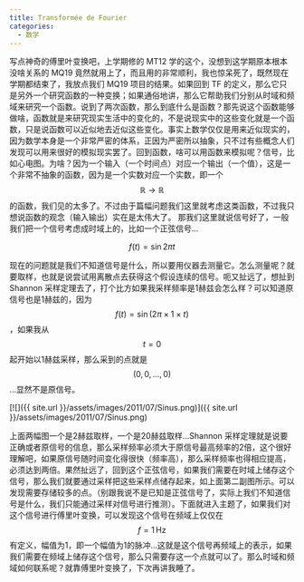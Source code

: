 ```yaml
---
title: Transformée de Fourier
categories:
  - 数学
---
```


写点神奇的傅里叶变换吧，上学期修的 MT12 学的这个，没想到这学期原本根本没啥关系的 MQ19 竟然就用上了，而且用的非常顺利，我也惊呆死了，既然现在学期都结束了，我放点我们 MQ19 项目的结果。如果回到 TF 的定义，那么它只是另外一个研究函数的一种变换；如果通俗地讲，那么它帮助我们分别从时域和频域来研究一个函数。说到了两次函数，那么到底什么是函数？那先说这个函数能够做啥，函数就是来研究现实生活中的变化的，不是说现实中的这些变化就是一个函数，只是说函数可以近似地去近似这些变化。事实上数学仅仅是用来近似现实的，因为数学本身是一个非常严密的体系，正因为严密所以抽象，只不过有些概念人们发现可以用来很好的模拟现实罢了。回到函数，啥可以用函数来模拟呢？信号，比如心电图。为啥？因为一个输入（一个时间点）对应一个输出（一个值），这是一个非常不抽象的函数，因为是一个实数对应一个实数，即一个 $$\mathbb{R}\to\mathbb{R}$$ 的函数，我们见的太多了。不过由于篇幅问题我们这里就考虑这类函数，不过我只想说函数的观念（输入输出）实在是太伟大了。 那我们这里就说信号好了，一般我们把一个信号考虑成时域上的，比如一个正弦信号...

$$
f(t)=\sin2\pi t
$$

现在的问题就是我们不知道信号是什么，所以要用仪器去测量它。怎么测量呢？就要取样，也就是说尝试用离散点去获得这个假设连续的信号。呃又扯远了，想扯到 Shannon 采样定理去了，打个比方如果我采样频率是1赫兹会怎么样？可以知道原信号也是1赫兹的，因为 $$f(t)=\sin(2\pi\times 1\times t)$$，如果我从 $$t=0$$ 起开始以1赫兹采样，那么采到的点就是$$(0,0,\dots,0)$$...显然不是原信号。

[![]({{ site.url }}/assets/images/2011/07/Sinus.png)]({{ site.url }}/assets/images/2011/07/Sinus.png)

上面两幅图一个是2赫兹取样，一个是20赫兹取样...Shannon 采样定理就是说要正确或者原信号的信息，那么采样频率必须大于原信号最高频率的2倍，这个很好理解吧，如果原信号随时间变化得很快（频率高），那么采样频率也得相应提高，必须达到两倍。果然扯远了，回到这个正弦信号，如果我们需要在时域上储存这个信号，那么我们就要通过采样把这些采样点储存起来，如上面第二副图所示。可以发现需要存储较多的点。（别跟我说不是已知是正弦信号了，实际上我们不知道信号是什么，我们只能通过采样对信号进行推测）。下面就进入主题了，如果我们对这个信号进行傅里叶变换，可以发现这个信号在频域上仅仅在 $$f=1\,\mathrm{Hz}$$ 有定义，幅值为1，即一个幅值为1的脉冲...这就是这个信号再频域上的表示，如果我们需要在频域上储存这个信号，那么只需要存这一个点就可以了。那么时域和频域如何联系呢？就靠傅里叶变换了，下次再讲我睡了。